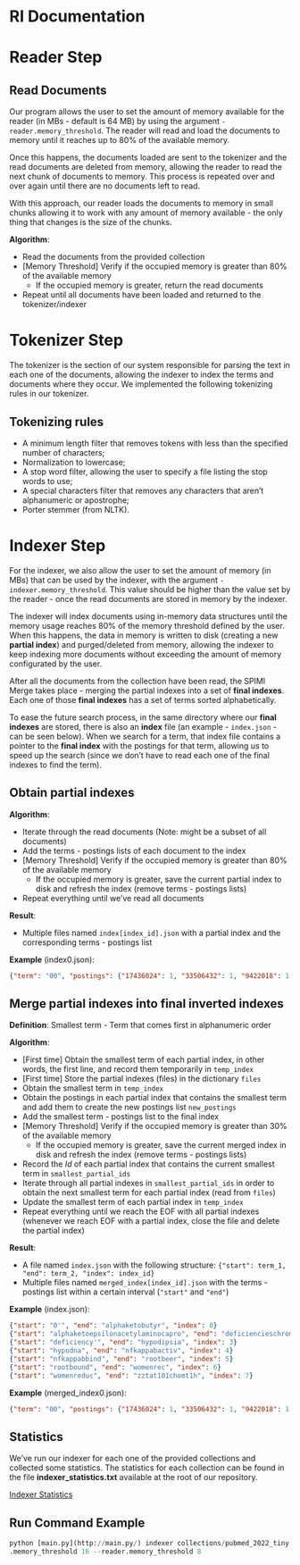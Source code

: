 # RI Documentation

# Reader Step

## Read Documents

Our program allows the user to set the amount of memory available for the reader (in MBs - default is 64 MB) by using the argument `-reader.memory_threshold`. The reader will read and load the documents to memory until it reaches up to 80% of the available memory. 

Once this happens, the documents loaded are sent to the tokenizer and the read documents are deleted from memory, allowing the reader to read the next chunk of documents to memory. This process is repeated over and over again until there are no documents left to read.

With this approach, our reader loads the documents to memory in small chunks allowing it to work with any amount of memory available - the only thing that changes is the size of the chunks.

**Algorithm**:

- Read the documents from the provided collection
- [Memory Threshold] Verify if the occupied memory is greater than 80% of the available memory
    - If the occupied memory is greater, return the read documents
- Repeat until all documents have been loaded and returned to the tokenizer/indexer

# Tokenizer Step

The tokenizer is the section of our system responsible for parsing the text in each one of the documents, allowing the indexer to index the terms and documents where they occur. We implemented the following tokenizing rules in our tokenizer.

## Tokenizing rules

- A minimum length filter that removes tokens with less than the specified number of characters;
- Normalization to lowercase;
- A stop word filter, allowing the user to specify a file listing the stop words to use;
- A special characters filter that removes any characters that aren’t alphanumeric or apostrophe;
- Porter stemmer (from NLTK).

# Indexer Step

For the indexer, we also allow the user to set the amount of memory (in MBs) that can be used by the indexer, with the argument `-indexer.memory_threshold`. This value should be higher than the value set by the reader - once the read documents are stored in memory by the indexer.

The indexer will index documents using in-memory data structures until the memory usage reaches 80% of the memory threshold defined by the user. When this happens, the data in memory is written to disk (creating a new **partial index**) and purged/deleted from memory, allowing the indexer to keep indexing more documents without exceeding the amount of memory configurated by the user. 

After all the documents from the collection have been read, the SPIMI Merge takes place - merging the partial indexes into a set of **final indexes**. Each one of those **final indexes** has a set of terms sorted alphabetically. 

To ease the future search process, in the same directory where our **final indexes** are stored, there is also an **index** file (an example - `index.json` - can be seen below). When we search for a term, that index file contains a pointer to the **final index** with the postings for that term, allowing us to speed up the search (since we don’t have to read each one of the final indexes to find the term).

## Obtain partial indexes

**Algorithm**:

- Iterate through the read documents (Note: might be a subset of all documents)
- Add the terms - postings lists of each document to the index
- [Memory Threshold] Verify if the occupied memory is greater than 80% of the available memory
    - If the occupied memory is greater, save the current partial index to disk and refresh the index (remove terms - postings lists)
- Repeat everything until we’ve read all documents

**Result**:

- Multiple files named `index[index_id].json` with a partial index and the corresponding terms - postings list

**Example** (index0.json):

```json
{"term": "00", "postings": {"17436024": 1, "33506432": 1, "9422018": 1, "25840644": 1, "34272127": 1, "28328759": 3, "27216271": 1, "15119194": 1, "24095935": 1, "33951526": 1, "15204747": 1, "30807879": 1, "23404491": 1, "17181586": 1, "17182662": 1, "2240732": 1, "20004336": 2, "18294049": 1, "34763544": 1, "25501640": 1, "30243233": 1, "33928487": 3, "32144803": 1, "22330114": 1}}
```

## Merge partial indexes into final inverted indexes

**Definition**: Smallest term - Term that comes first in alphanumeric order

**Algorithm**:

- [First time] Obtain the smallest term of each partial index, in other words, the first line, and record them temporarily in `temp_index`
- [First time] Store the partial indexes (files) in the dictionary `files`
- Obtain the smallest term in `temp_index`
- Obtain the postings in each partial index that contains the smallest term and add them to create the new postings list `new_postings`
- Add the smallest term - postings list to the final index
- [Memory Threshold] Verify if the occupied memory is greater than 30% of the available memory
    - If the occupied memory is greater, save the current merged index in disk and refresh the index (remove terms - postings lists)
- Record the *Id* of each partial index that contains the current smallest term in `smallest_partial_ids`
- Iterate through all partial indexes in `smallest_partial_ids` in order to obtain the next smallest term for each partial index (read from `files`)
- Update the smallest term of each partial index in `temp_index`
- Repeat everything until we reach the EOF with all partial indexes (whenever we reach EOF with a partial index, close the file and delete the partial index)

**Result**:

- A file named `index.json` with the following structure: `{"start": term_1, "end": term_2, "index": index_id}`
- Multiple files named `merged_index[index_id].json` with the terms - postings list within a certain interval (`"start"` and `"end"`)

**Example** (index.json):

```json
{"start": "0'", "end": "alphaketobutyr", "index": 0}
{"start": "alphaketoepsilonacetylaminocapro", "end": "deficiencieschromat", "index": 2}
{"start": "deficiency'", "end": "hypodipsia", "index": 3}
{"start": "hypodna", "end": "nfkappabactiv", "index": 4}
{"start": "nfkappabbind", "end": "rootbeer", "index": 5}
{"start": "rootbound", "end": "womenrec", "index": 6}
{"start": "womenreduc", "end": "zztat101chomt1h", "index": 7}
```

**Example** (merged_index0.json):

```json
{"term": "00", "postings": {"17436024": 1, "33506432": 1, "9422018": 1, "25840644": 1, "34272127": 1, "28328759": 3, "27216271": 1, "15119194": 1, "24095935": 1, "33951526": 1, "15204747": 1, "30807879": 1, "23404491": 1, "17181586": 1, "17182662": 1, "2240732": 1, "20004336": 2, "18294049": 1, "34763544": 1, "25501640": 1, "30243233": 1, "33928487": 3, "32144803": 1, "22330114": 1, "19232907": 1, "21667130": 1, "22587585": 1, "24658655": 2, "31434844": 2, "31444407": 1, "27657915": 1, "24447308": 2, "23668119": 1, "32618554": 1, "31908745": 1, "22986195": 1, "21838569": 1, "26893382": 2, "30070928": 2, "30072297": 1, "17495086": 1, "22849682": 1, "1373559": 1, "31490251": 1, "32589879": 1, "12010108": 1, "29635325": 1, "27703956": 1, "21214283": 1, "33740095": 1, "32985150": 1, "26017648": 7, "14582571": 2, "2754511": 2, "27445131": 1, "27449562": 1, "26689283": 1, "16526143": 1, "24500792": 2, "20157022": 2, "19144028": 1, "30742838": 2, "22768115": 1, "21391781": 1, "32017862": 1, "30141840": 1, "31074595": 1, "28416870": 2, "33035214": 1, "33035760": 1, "32347762": 2, "32352165": 1, "2885254": 1, "29463420": 3, "25139641": 1, "16482279": 2, "33183927": 1, "12505902": 1, "12525094": 2, "6964660": 1, "18076749": 2, "30994758": 1, "10093029": 2, "11479938": 1, "20965465": 1, "20972949": 1, "34824001": 2, "23760917": 1, "18831369": 1, "11836030": 1, "31786141": 1, "26991142": 1, "8683413": 1, "27079801": 2, "27509214": 2, "8765017": 2, "19028978": 2, "26186734": 1, "2004860": 2, "29729113": 1, "29850134": 1, "25727853": 1, "23116224": 1, "28456490": 1, "26121788": 1, "29378972": 1, "29384840": 1, "17935910": 2, "27755058": 1, "21520936": 1, "24871384": 1, "20407343": 1, "22693997": 2, "28188952": 1, "11899460": 1, "31512813": 1, "33235535": 1, "33259124": 1, "12396868": 1, "18475166": 1, "30425474": 1, "22436855": 1, "17580573": 1, "11674602": 1, "28914495": 1, "24994823": 1, "16946163": 2, "33510567": 1, "33531767": 1, "34368628": 1, "11920512": 3, "24819972": 1, "21256685": 1}}
```

## Statistics

We’ve run our indexer for each one of the provided collections and collected some statistics. The statistics for each collection can be found in the file **indexer_statistics.txt** available at the root of our repository.

[Indexer Statistics](https://github.com/detiuaveiro/ri2022-assignment1-98497_98039/blob/master/indexer_statistics.txt)

## Run Command Example

```python
python [main.py](http://main.py/) indexer collections/pubmed_2022_tiny.jsonl.gz pubmedSPIMIindex --tk.minL 2 --tk.stopwords stopwords.txt --tk.stemmer potterNLTK --indexer
.memory_threshold 16 --reader.memory_threshold 8
```